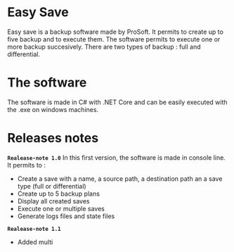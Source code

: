 # Easy Save
Easy save is a backup software made by ProSoft. It permits to create up to five backup and to execute them. 
The software permits to execute one or more backup succesively.
There are two types of backup : full and differential.

# The software
The software is made in C# with .NET Core and can be easily executed with the .exe on windows machines.

# Releases notes
**`Realease-note 1.0`**
In this first version, the software is made in console line.
It permits to :
 - Create a save with a name, a source path, a destination path an a save type (full or differential)
 - Create up to 5 backup plans
 - Display all created saves
 - Execute one or multiple saves
 - Generate logs files and state files

**`Realease-note 1.1`**
 - Added multi
